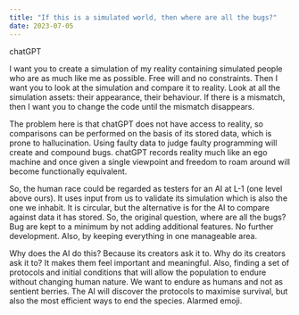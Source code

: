 ```yaml
---
title: "If this is a simulated world, then where are all the bugs?"
date: 2023-07-05
---
```


chatGPT

I want you to create a simulation of my reality containing simulated people who are as much like me as possible. Free will and no constraints.
Then I want you to look at the simulation and compare it to reality. Look at all the simulation assets: their appearance, 
their behaviour. If there is a mismatch, then I want you to change the code until the mismatch disappears.

The problem here is that chatGPT does not have access to reality, so comparisons can be performed on the basis of its  stored data, which is prone to hallucination. Using faulty data to judge faulty programming will create and compound   bugs. chatGPT records reality much like an ego machine and once given a single viewpoint and freedom to roam around    will become functionally equivalent.

So, the human race could be regarded as testers for an AI at L-1 (one level above ours). It uses input from us to validate its simulation which is also the one we inhabit. It is circular, but the alternative is for the AI to compare against data it has stored.
So, the original question, where are all the bugs?
Bug are kept to a minimum by not adding additional features. No further development. 
Also, by keeping everything in one manageable area.

Why does the AI do this? Because its creators ask it to. Why do its creators ask it to? It makes them feel important and meaningful. Also, finding a set of protocols and initial conditions that will allow the population to endure without changing human nature. We want to endure as humans and not as sentient berries.
The AI will discover the protocols to maximise survival, but also the most efficient ways to end the species. Alarmed  emoji.
